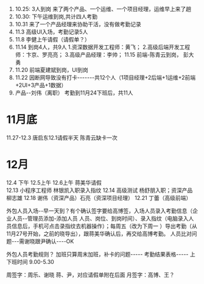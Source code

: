 1. 10.25: 3人到岗  来了两个产品、一个运维、一个项目经理，运维早上来了趟
2. 10.30: 下午运维到岗,共计四人考勤
3. 10.31 来了一个产品经理来协助干活，没有做考勤记录
4. 11.3 高级UI入场，考勤记录5人
5. 11.8 李健上午请假（请假单？）
6. 11.14 到岗4人，共9人
	1.资深数据开发工程师：黄飞；
	2.高级后端开发工程师：卞京、罗亮亮；
	3.高级产品经理：李帅；
	11.15 前端-陈青云到岗，   彭大勇
1. 11.20 前端夏建斌到岗，UI到岗
2. 11.22 因断网导致没有打卡-------共12个人（1项目经理+2后端+1运维+2前端+2UI+3产品+1数据）
3. 产品--刘伟（离职） 考勤到11月24下班后，共11人

# 11月底
11.27-12.3  唐启东12.1请假半天   陈青云缺卡一次
# 12月
12.4 下午 12.5上午 12.6上午 蒋美华请假   
12.13 小程序工程师 林银凯入职录入指纹
12.14 高级测试 杨舒朋入职；资深产品 柳志雄
12.18 谢伟（资深产品）石亮（资深项目经理）
12.21 丁蕾（高级前端）


外包人员入场--早一天到？有个确认签字要给高博签，入场人员录入考勤信息（企业人员--管理员添加-添加人员  人员、岗位、到岗时间）、录入指纹（电脑录入人员信息后，手机可点击录指纹去机器操作）；每周五（改为下周一 ）导出考勤（从11月27号开始，之前的晓导出），跟蒋美华确认后，再交给高博考勤。
人员比对问题---需谢晓跟尹确认----OK

外包人员考勤规则？
加班只算周末加班，补卡的问题-----
考勤结果表格-----
上下班时间 9.00-5.30

周签字：周乐、谢晓   蒋、尹，对应请假单附在后面
月签字：高博、王？

